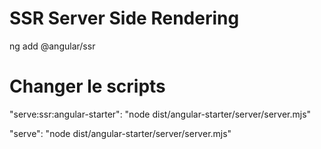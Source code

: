 # SSR Server Side Rendering
  ng add @angular/ssr

# Changer le scripts

  "serve:ssr:angular-starter": "node dist/angular-starter/server/server.mjs"

  "serve": "node dist/angular-starter/server/server.mjs"
